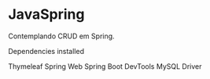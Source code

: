 # JavaSpring

Contemplando CRUD em Spring.

Dependencies installed

Thymeleaf
Spring Web
Spring Boot DevTools
MySQL Driver
